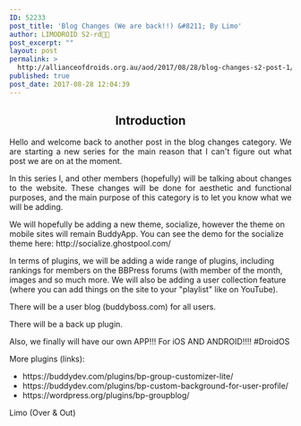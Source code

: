 ```yaml
---
ID: 52233
post_title: 'Blog Changes (We are back!!) &#8211; By Limo'
author: LIMODROID S2-rd🔭🔬
post_excerpt: ""
layout: post
permalink: >
  http://allianceofdroids.org.au/aod/2017/08/28/blog-changes-s2-post-1/
published: true
post_date: 2017-08-28 12:04:39
---
```

<h2 style="text-align: center;">Introduction</h2>
<p style="text-align: justify;">Hello and welcome back to another post in the blog changes category. We are starting a new series for the main reason that I can't figure out what post we are on at the moment.</p>
<p style="text-align: justify;">In this series I, and other members (hopefully) will be talking about changes to the website. These changes will be done for aesthetic and functional purposes, and the main purpose of this category is to let you know what we will be adding.</p>
We will hopefully be adding a new theme, socialize, however the theme on mobile sites will remain BuddyApp. You can see the demo for the socialize theme here: http://socialize.ghostpool.com/

In terms of plugins, we will be adding a wide range of plugins, including rankings for members on the BBPress forums (with member of the month, images and so much more. We will also be adding a user collection feature (where you can add things on the site to your "playlist" like on YouTube).

There will be a user blog (buddyboss.com) for all users.

There will be a back up plugin.

Also, we finally will have our own APP!!! For iOS AND ANDROID!!!! #DroidOS

More plugins (links):
<ul>
	<li>https://buddydev.com/plugins/bp-group-customizer-lite/</li>
	<li>https://buddydev.com/plugins/bp-custom-background-for-user-profile/</li>
	<li>https://wordpress.org/plugins/bp-groupblog/</li>
</ul>
Limo (Over &amp; Out)
